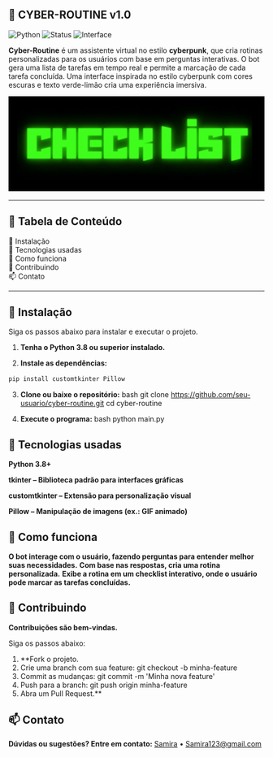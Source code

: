 ## 🧠 CYBER-ROUTINE v1.0

![Python](https://img.shields.io/badge/Python-3.8%2B-blue)
![Status](https://img.shields.io/badge/status-em%20desenvolvimento-yellow)
![Interface](https://img.shields.io/badge/interface-cyberpunk-purple)

**Cyber-Routine** é um assistente virtual no estilo **cyberpunk**, que cria rotinas personalizadas para os usuários com base em perguntas interativas. O bot gera uma lista de tarefas em tempo real e permite a marcação de cada tarefa concluída. Uma interface inspirada no estilo cyberpunk com cores escuras e texto verde-limão cria uma experiência imersiva.

![Demonstração](check_list_name.png)

---

## 📑 Tabela de Conteúdo

🔧 Instalação  
🧪 Tecnologias usadas  
🚀 Como funciona  
🤝 Contribuindo  
📫 Contato  

---

## 🔧 Instalação

Siga os passos abaixo para instalar e executar o projeto.

1. **Tenha o Python 3.8 ou superior instalado.**
   

2. **Instale as dependências:**

```bash
pip install customtkinter Pillow
```

3. **Clone ou baixe o repositório:**
   bash
   git clone https://github.com/seu-usuario/cyber-routine.git cd cyber-routine


4. **Execute o programa:**
   bash
   python main.py


## 🧪 Tecnologias usadas


**Python 3.8+** 


**tkinter – Biblioteca padrão para interfaces gráficas**


**customtkinter – Extensão para personalização visual**


**Pillow – Manipulação de imagens (ex.: GIF animado)**



## 🚀 Como funciona


**O bot interage com o usuário, fazendo perguntas para entender melhor suas necessidades.**
**Com base nas respostas, cria uma rotina personalizada.**
**Exibe a rotina em um checklist interativo, onde o usuário pode marcar as tarefas concluídas.**

## 🤝 Contribuindo

**Contribuições são bem-vindas.**

Siga os passos abaixo:

1. **Fork o projeto.
2. Crie uma branch com sua feature: git checkout -b minha-feature
3. Commit as mudanças: git commit -m 'Minha nova feature'
4. Push para a branch: git push origin minha-feature
5. Abra um Pull Request.**

## 📫 Contato


**Dúvidas ou sugestões? Entre em contato:**
[Samira](https://github.com/samira083) • [Samira123@gmail.com](mailto:email@exemplo.com)
